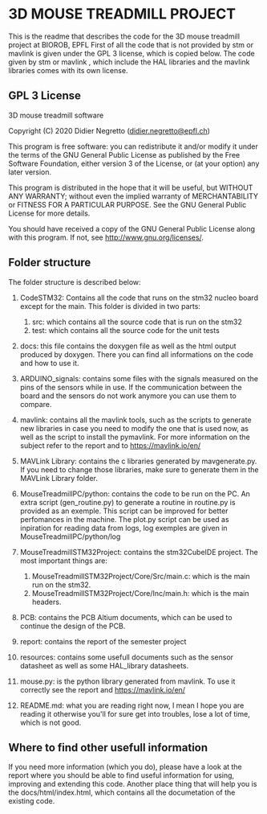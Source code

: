 #  3D MOUSE TREADMILL PROJECT
This is the readme that describes the code for the 3D mouse treadmill project at BIOROB, EPFL
First of all the code that is not provided by stm or mavlink is given under the GPL 3 license, which is 
copied below. The code given by stm or mavlink , which include the HAL libraries and the mavlink libraries
comes with its own license.

## GPL 3 License
3D mouse treadmill software

Copyright (C) 2020  Didier Negretto (didier.negretto@epfl.ch)

This program is free software: you can redistribute it and/or modify
it under the terms of the GNU General Public License as published by
the Free Software Foundation, either version 3 of the License, or
(at your option) any later version.

This program is distributed in the hope that it will be useful,
but WITHOUT ANY WARRANTY; without even the implied warranty of
MERCHANTABILITY or FITNESS FOR A PARTICULAR PURPOSE.  See the
GNU General Public License for more details.

You should have received a copy of the GNU General Public License
along with this program.  If not, see <http://www.gnu.org/licenses/>.

## Folder structure
The folder structure is described below:

1. CodeSTM32: Contains all the code that runs on the stm32 nucleo
board except for the main. This folder is divided in two parts:
    1. src: which contains all the source code that is run on the stm32
    2. test: which contains all the source code for the unit tests

2. docs: this file contains the doxygen file as well as the html output 
produced by doxygen. There you can find all informations on the code and 
how to use it.

3. ARDUINO_signals: contains some files with the signals measured on the
pins of the sensors while in use. If the communication between the board and 
the sensors do not work anymore you can use them to compare.

4. mavlink: contains all the mavlink tools, such as the scripts to generate
new libraries in case you need to modify the one that is used now, as well as the
script to install the pymavlink. For more information on the subject refer to the
report and to https://mavlink.io/en/

5. MAVLink Library: contains the c libraries generated by mavgenerate.py.
If you need to change those libraries, make sure to generate them in the 
MAVLink Library folder.

6. MouseTreadmillPC/python: contains the code to be run on the PC. An extra script (gen_routine.py) to generate 
a routine in routine.py is provided as an exemple. This script can be improved for better 
perfomances in the machine. The plot.py script can be used as inpiration for reading
data from logs, log exemples are given in  MouseTreadmillPC/python/log

7. MouseTreadmillSTM32Project: contains the stm32CubeIDE project. The most important 
things are:
    1. MouseTreadmillSTM32Project/Core/Src/main.c: which is the main run on the 
    stm32.
    2. MouseTreadmillSTM32Project/Core/Inc/main.h: which is the main headers.

8. PCB: contains the PCB Altium documents, which can be used to continue the
design of the PCB.

9. report: contains the report of the semester project

10. resources: contains some usefull documents such as the sensor datasheet
as well as some HAL_library datasheets.

11. mouse.py: is the python library generated from mavlink. To use it correctly
see the report and https://mavlink.io/en/

12. README.md: what you are reading right now, I mean I hope you are reading
it otherwise you'll for sure get into troubles, lose a lot of time, which is
not good.

## Where to find other usefull information

If you need more information (which you do), please have a look at the 
report where you should be able to find useful information for using, improving and
extending this code. Another place thing that will help you is the docs/html/index.html,
which contains all the documetation of the existing code.





